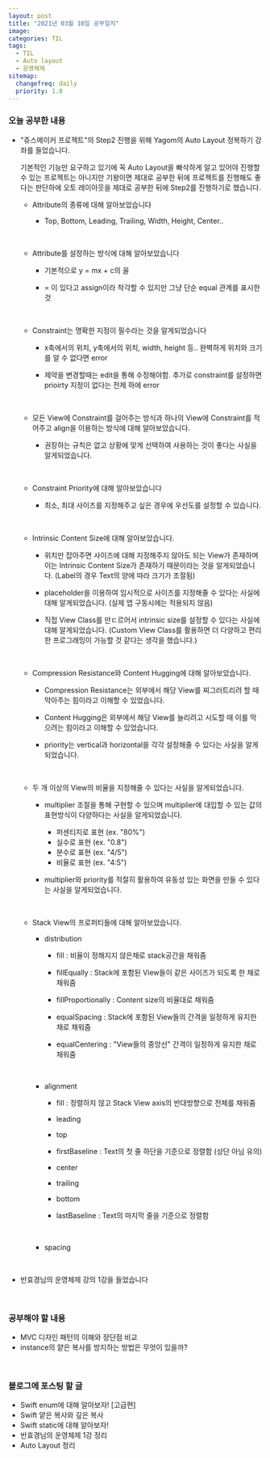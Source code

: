 ```yaml
---
layout: post
title: "2021년 03월 10일 공부일지"
image:
categories: TIL
tags: 
  - TIL
  - Auto layout
  - 운영체제
sitemap:
  changefreq: daily
  priority: 1.0
---
```


### 오늘 공부한 내용

- "쥬스메이커 프로젝트"의 Step2 진행을 위해 Yagom의 Auto Layout 정복하기 강좌를 들었습니다.

  기본적인 기능만 요구하고 있기에 꼭 Auto Layout을 빠삭하게 알고 있어야 진행할 수 있는 프로젝트는 아니지만 기왕이면 제대로 공부한 뒤에 프로젝트를 진행해도 좋다는 판단하에 오토 레이아웃을 제대로 공부한 뒤에 Step2를 진행하기로 했습니다.

  - Attribute의 종류에 대해 알아보았습니다
    
    - Top, Bottom, Leading, Trailing, Width, Height, Center..
    
      <br/>
  - Attribute를 설정하는 방식에 대해 알아보았습니다
    - 기본적으로 y = mx + c의 꼴
    - = 이 있다고 assign이라 착각할 수 있지만 그냥 단순 equal 관계를 표시한 것
    
      <br/>
  - Constraint는 명확한 지정이 필수라는 것을 알게되었습니다
    - x축에서의 위치, y축에서의 위치, width, height 등.. 완벽하게 위치와 크기를 알 수 없다면 error
    - 제약을 변경할때는 edit을 통해 수정해야함. 추가로 constraint를 설정하면 prioirty 지정이 없다는 전제 하에 error
    
      <br/>
  - 모든 View에 Constraint를 걸어주는 방식과 하나의 View에 Constraint를 적어주고 align을 이용하는 방식에 대해 알아보았습니다.
    
    - 권장하는 규칙은 없고 상황에 맞게 선택하여 사용하는 것이 좋다는 사실을 알게되었습니다.
    
      <br/>
  - Constraint Priority에 대해 알아보았습니다
    
    - 최소, 최대 사이즈를 지정해주고 싶은 경우에 우선도를 설정할 수 있습니다.
    
      <br/>
  - Intrinsic Content Size에 대해 알아보았습니다.
    - 위치만 잡아주면 사이즈에 대해 지정해주지 않아도 되는 View가 존재하며 이는 Intrinsic Content Size가 존재하기 때문이라는 것을 알게되었습니다. (Label의 경우 Text의 양에 따라 크기가 조절됨)
    - placeholder을 이용하여 임시적으로 사이즈를 지정해줄 수 있다는 사실에 대해 알게되었습니다. (실제 앱 구동시에는 적용되지 않음)
    - 직접 View Class를 만ㄷ르어서 intrinsic size를 설정할 수 있다는 사실에 대해 알게되었습니다. (Custom View Class를 활용하면 더 다양하고 편리한 프로그래밍이 가능할 것 같다는 생각을 했습니다.)
    
    
      <br/>
  - Compression Resistance와 Content Hugging에 대해 알아보았습니다.
    - Compression Resistance는 외부에서 해당 View를 찌그러트리려 할 때 막아주는 힘이라고 이해할 수 있었습니다.
    - Content Hugging은 외부에서 해당 View를 늘리려고 시도할 때 이를 막으려는 힘이라고 이해할 수 있었습니다.
    - priority는 vertical과 horizontal을 각각 설정해줄 수 있다는 사실을 알게되었습니다.
    
      <br/>
  - 두 개 이상의 View의 비율을 지정해줄 수 있다는 사실을 알게되었습니다.
    - multiplier 조절을 통해 구현할 수 있으며 multiplier에 대입할 수 있는 값의 표현방식이 다양하다는 사실을 알게되었습니다.
      - 퍼센티지로 표현 (ex. "80%")
      - 실수로 표현 (ex. "0.8")
      - 분수로 표현 (ex. "4/5")
      - 비율로 표현 (ex. "4:5")
    - multiplier와 priority를 적절히 활용하여 유동성 있는 화면을 만들 수 있다는 사실을 알게되었습니다.
    
      <br/>
  - Stack View의 프로퍼티들에 대해 알아보았습니다.
    - distribution
      - fill : 비율이 정해지지 않은채로 stack공간을 채워줌
      - fillEqually : Stack에 포함된 View들이 같은 사이즈가 되도록 한 채로 채워줌
      - fillProportionally : Content size의 비율대로 채워줌
      - equalSpacing : Stack에 포함된 View들의 간격을 일정하게 유지한 채로 채워줌
      - equalCentering : "View들의 중앙선" 간격이 일정하게 유지한 채로 채워줌
      
        <br/>
    - alignment
      - fill : 정렬하지 않고 Stack View axis의 반대방향으로 전체를 채워줌
      - leading
      - top
      - firstBaseline : Text의 첫 줄 하단을 기준으로 정렬함 (상단 아님 유의)
      - center
      - trailing
      - bottom
      - lastBaseline : Text의 마지막 줄을 기준으로 정렬함
      
        <br/>
    - spacing
    
      <br/>

- 반효경님의 운영체제 강의 1강을 들었습니다 

<br/>

### 공부해야 할 내용

- MVC 디자인 패턴의 이해와 장단점 비교
- instance의 얕은 복사를 방지하는 방법은 무엇이 있을까?

<br/>

### 블로그에 포스팅 할 글

- Swift enum에 대해 알아보자! [고급편]
- Swift 얕은 복사와 깊은 복사
- Swift static에 대해 알아보자!
- 반효경님의 운영체제 1강 정리
- Auto Layout 정리